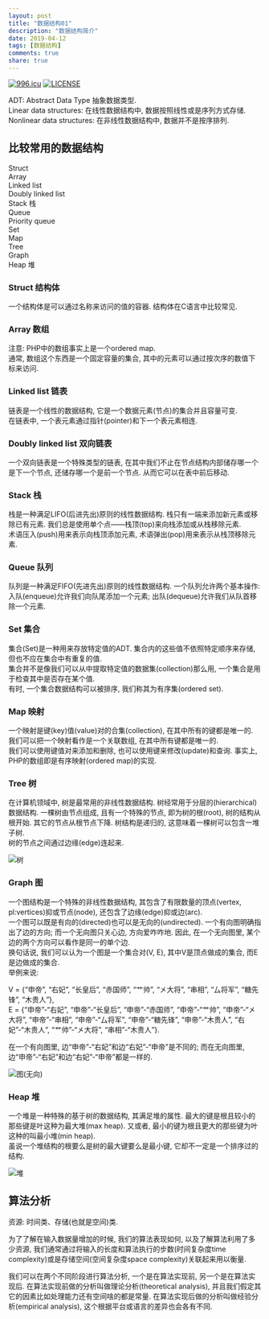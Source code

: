 ```yaml
---
layout: post
title: "数据结构01"
description: "数据结构简介"
date: 2019-04-12
tags: [数据结构]
comments: true
share: true
---
```


[![996.icu](https://img.shields.io/badge/link-996.icu-red.svg)](https://996.icu) [![LICENSE](https://img.shields.io/badge/license-Anti%20996-blue.svg)](https://github.com/996icu/996.ICU/blob/master/LICENSE)


ADT: Abstract Data Type 抽象数据类型.            
Linear data structures: 在线性数据结构中, 数据按照线性或是序列方式存储.             
Nonlinear data structures: 在非线性数据结构中, 数据并不是按序排列.

## 比较常用的数据结构           

Struct          
Array            
Linked list            
Doubly linked list          
Stack 栈         
Queue          
Priority queue           
Set            
Map             
Tree               
Graph          
Heap 堆

### Struct 结构体


一个结构体是可以通过名称来访问的值的容器. 结构体在C语言中比较常见.


### Array 数组

注意: PHP中的数组事实上是一个ordered map.              
通常, 数组这个东西是一个固定容量的集合, 其中的元素可以通过按次序的数值下标来访问.

### Linked list 链表

链表是一个线性的数据结构, 它是一个数据元素(节点)的集合并且容量可变.            
在链表中, 一个表元素通过指针(pointer)和下一个表元素相连.         

### Doubly linked list 双向链表        

一个双向链表是一个特殊类型的链表, 在其中我们不止在节点结构内部储存哪一个是下一个节点, 还储存哪一个是前一个节点. 从而它可以在表中前后移动.          


### Stack 栈    


栈是一种满足LIFO(后进先出)原则的线性数据结构. 栈只有一端来添加新元素或移除已有元素. 我们总是使用单个点——栈顶(top)来向栈添加或从栈移除元素.               
术语压入(push)用来表示向栈顶添加元素, 术语弹出(pop)用来表示从栈顶移除元素.


### Queue 队列


队列是一种满足FIFO(先进先出)原则的线性数据结构. 一个队列允许两个基本操作: 入队(enqueue)允许我们向队尾添加一个元素; 出队(dequeue)允许我们从队首移除一个元素.



### Set 集合

集合(Set)是一种用来存放特定值的ADT. 集合内的这些值不依照特定顺序来存储, 但也不应在集合中有重复的值.              
集合并不是像我们可以从中提取特定值的数据集(collection)那么用, 一个集合是用于检查其中是否存在某个值.                      
有时, 一个集合数据结构可以被排序, 我们称其为有序集(ordered set).



### Map 映射


一个映射是键(key)值(value)对的合集(collection), 在其中所有的键都是唯一的.         
我们可以把一个映射看作是一个关联数组, 在其中所有键都是唯一的.        
我们可以使用键值对来添加和删除, 也可以使用键来修改(update)和查询. 事实上, PHP的数组即是有序映射(ordered map)的实现.



### Tree 树

在计算机领域中, 树是最常用的非线性数据结构. 树经常用于分层的(hierarchical)数据结构. 一棵树由节点组成, 且有一个特殊的节点, 即为树的根(root), 树的结构从根开始. 其它的节点从根节点下降. 树结构是递归的, 这意味着一棵树可以包含一堆子树.            
树的节点之间通过边缘(edge)连起来.

![树](https://upload.cc/i1/2019/04/14/Tcft51.jpg)


### Graph 图


一个图结构是一个特殊的非线性数据结构, 其包含了有限数量的顶点(vertex, pl:vertices)抑或节点(node), 还包含了边缘(edge)抑或边(arc).        
一个图可以既是有向的(directed)也可以是无向的(undirected). 一个有向图明确指出了边的方向; 而一个无向图只关心边, 方向爱咋咋地. 因此, 在一个无向图里, 某个边的两个方向可以看作是同一的单个边.              
换句话说, 我们可以认为一个图是一个集合对(V, E), 其中V是顶点做成的集合, 而E是边做成的集合.          
举例来说:

V = {“申帝”, “右妃”, “长皇后”, “赤国师”, “艹帅”, “㐅大将”, “串相”, “厶将军”, “糖先锋”, “木贵人”},          
E = {“申帝”-“右妃”, “申帝”-“长皇后”, “申帝”-“赤国师”, “申帝”-“艹帅”, “申帝”-“㐅大将”, “申帝”-“串相”, “申帝”-“厶将军”, “申帝”-“糖先锋”, “申帝”-“木贵人”, “右妃”-“木贵人”, “艹帅”-“㐅大将”, “串相”-“木贵人”}.           

在一个有向图里, 边“申帝”-“右妃”和边“右妃”-“申帝”是不同的; 而在无向图里, 边“申帝”-“右妃”和边“右妃”-“申帝”都是一样的.

![图(无向)](https://upload.cc/i1/2019/04/14/PkSN94.png)



### Heap 堆



一个堆是一种特殊的基于树的数据结构, 其满足堆的属性. 最大的键是根且较小的那些键是叶这种为最大堆(max heap). 又或者, 最小的键为根且更大的那些键为叶这种的叫最小堆(min heap).                      
虽说一个堆结构的根要么是树的最大键要么是最小键, 它却不一定是一个排序过的结构.        

![堆](https://upload.cc/i1/2019/04/14/gdxyIn.png)


## 算法分析


资源: 时间类、存储(也就是空间)类.


为了了解在输入数据量增加的时候, 我们的算法表现如何, 以及了解算法利用了多少资源, 我们通常通过将输入的长度和算法执行的步数(时间复杂度time complexity)或是存储空间(空间复杂度space complexity)关联起来用以衡量.

我们可以在两个不同阶段进行算法分析, 一个是在算法实现前, 另一个是在算法实现后. 在算法实现前做的分析叫做理论分析(theoretical analysis), 并且我们假定其它的因素比如处理能力还有空间啥的都是常量. 在算法实现后做的分析叫做经验分析(empirical analysis), 这个根据平台或语言的差异也会各有不同.




